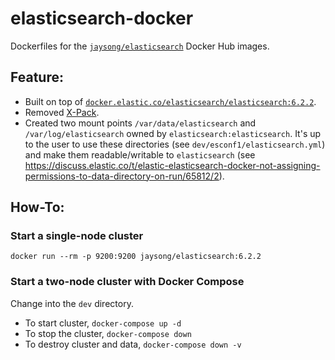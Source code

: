 # elasticsearch-docker

Dockerfiles for the [`jaysong/elasticsearch`](https://hub.docker.com/r/jaysong/elasticsearch/)
Docker Hub images.

## Feature:

- Built on top of [`docker.elastic.co/elasticsearch/elasticsearch:6.2.2`](https://github.com/elastic/elasticsearch-docker/tree/6.2).
- Removed [X-Pack](https://www.elastic.co/guide/en/x-pack/6.2/index.html).
- Created two mount points `/var/data/elasticsearch` and `/var/log/elasticsearch` owned by
  `elasticsearch:elasticsearch`. It's up to the user to use these directories (see
  `dev/esconf1/elasticsearch.yml`) and make them readable/writable to `elasticsearch` (see https://discuss.elastic.co/t/elastic-elasticsearch-docker-not-assigning-permissions-to-data-directory-on-run/65812/2).

## How-To:

### Start a single-node cluster
```
docker run --rm -p 9200:9200 jaysong/elasticsearch:6.2.2
```

### Start a two-node cluster with Docker Compose

Change into the `dev` directory.

- To start cluster, `docker-compose up -d`
- To stop the cluster, `docker-compose down`
- To destroy cluster and data, `docker-compose down -v`
